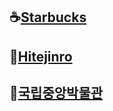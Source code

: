## ☕[Starbucks](https://youbine.github.io/Webpage_CloneCoding/Starbucks/index.html)   
## 🍺[Hitejinro](https://youbine.github.io/Webpage_CloneCoding/Hitejinro/index.html)   
## 🍺[국립중앙박물관](https://youbine.github.io/Webpage_CloneCoding/Museum/index.html)    

